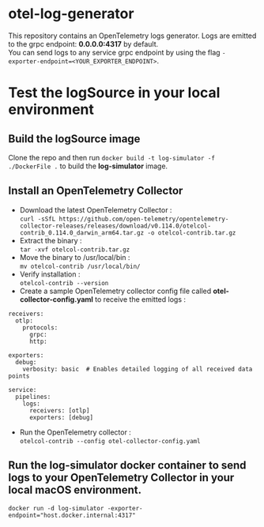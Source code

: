 # otel-log-generator
This repository contains an OpenTelemetry logs generator.
Logs are emitted to the grpc endpoint: **0.0.0.0:4317** by default.<br/>
You can send logs to any service grpc endpoint by using the flag ```-exporter-endpoint=<YOUR_EXPORTER_ENDPOINT>```.

# Test the logSource in your local environment
## Build the logSource image
Clone the repo and then run ```docker build -t log-simulator -f ./DockerFile .``` to build the **log-simulator** image.
## Install an OpenTelemetry Collector
* Download the latest OpenTelemetry Collector :<br/>
```curl -sSfL https://github.com/open-telemetry/opentelemetry-collector-releases/releases/download/v0.114.0/otelcol-contrib_0.114.0_darwin_arm64.tar.gz -o otelcol-contrib.tar.gz```
* Extract the binary :<br/>
```tar -xvf otelcol-contrib.tar.gz```
* Move the binary to /usr/local/bin :<br/>
```mv otelcol-contrib /usr/local/bin/```
* Verify installation :<br/>
```otelcol-contrib --version```
* Create a sample OpenTelemetry collector config file called **otel-collector-config.yaml** to receive the emitted logs :<br/>
```
receivers:
  otlp:
    protocols:
      grpc:
      http:

exporters:
  debug:
    verbosity: basic  # Enables detailed logging of all received data points

service:
  pipelines:
    logs:
      receivers: [otlp]
      exporters: [debug]
```
* Run the OpenTelemetry collector :<br/>
```otelcol-contrib --config otel-collector-config.yaml```
## Run the log-simulator docker container to send logs to your OpenTelemetry Collector in your local macOS environment.
```docker run -d log-simulator -exporter-endpoint="host.docker.internal:4317"``` <br/><br/>
